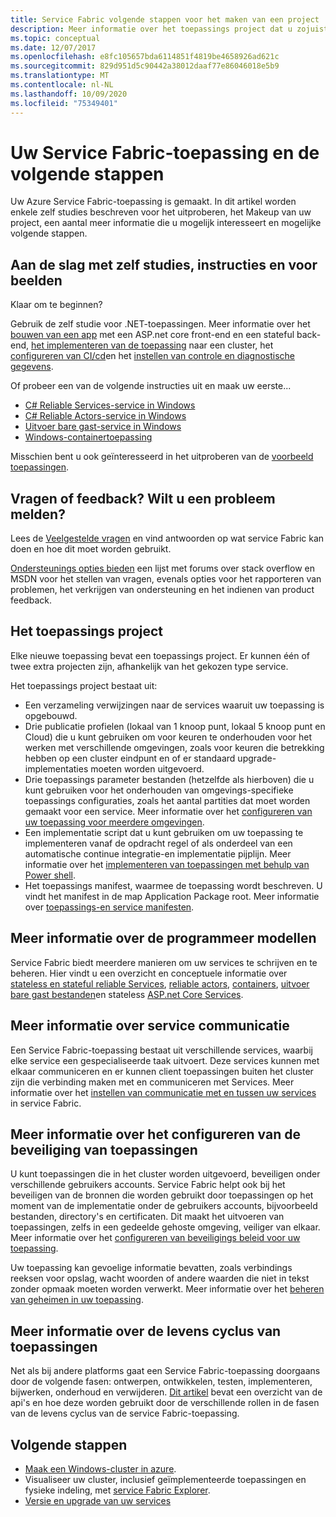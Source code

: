 ```yaml
---
title: Service Fabric volgende stappen voor het maken van een project
description: Meer informatie over het toepassings project dat u zojuist hebt gemaakt in Visual Studio.  Meer informatie over het bouwen van services met zelf studies en meer informatie over het ontwikkelen van services voor Service Fabric.
ms.topic: conceptual
ms.date: 12/07/2017
ms.openlocfilehash: e8fc105657bda6114851f4819be4658926ad621c
ms.sourcegitcommit: 829d951d5c90442a38012daaf77e86046018e5b9
ms.translationtype: MT
ms.contentlocale: nl-NL
ms.lasthandoff: 10/09/2020
ms.locfileid: "75349401"
---
```

# <a name="your-service-fabric-application-and-next-steps"></a>Uw Service Fabric-toepassing en de volgende stappen
Uw Azure Service Fabric-toepassing is gemaakt. In dit artikel worden enkele zelf studies beschreven voor het uitproberen, het Makeup van uw project, een aantal meer informatie die u mogelijk interesseert en mogelijke volgende stappen.

## <a name="get-started-with-tutorials-walk-throughs-and-samples"></a>Aan de slag met zelf studies, instructies en voor beelden
Klaar om te beginnen?  

Gebruik de zelf studie voor .NET-toepassingen. Meer informatie over het [bouwen van een app](service-fabric-tutorial-create-dotnet-app.md) met een ASP.net core front-end en een stateful back-end, [het implementeren van de toepassing](service-fabric-tutorial-deploy-app-to-party-cluster.md) naar een cluster, het [configureren van CI/cd](service-fabric-tutorial-deploy-app-with-cicd-vsts.md)en het [instellen van controle en diagnostische gegevens](service-fabric-tutorial-monitoring-aspnet.md).

Of probeer een van de volgende instructies uit en maak uw eerste...
- [C# Reliable Services-service in Windows](service-fabric-reliable-services-quick-start.md) 
- [C# Reliable Actors-service in Windows](service-fabric-reliable-actors-get-started.md) 
- [Uitvoer bare gast-service in Windows](quickstart-guest-app.md) 
- [Windows-containertoepassing](service-fabric-get-started-containers.md) 

Misschien bent u ook geïnteresseerd in het uitproberen van de [voorbeeld toepassingen](https://aka.ms/servicefabricsamples).

## <a name="have-questions-or-feedback--need-to-report-an-issue"></a>Vragen of feedback?  Wilt u een probleem melden?
Lees de [Veelgestelde vragen](service-fabric-common-questions.md) en vind antwoorden op wat service Fabric kan doen en hoe dit moet worden gebruikt.

[Ondersteunings opties bieden](service-fabric-support.md) een lijst met forums over stack overflow en MSDN voor het stellen van vragen, evenals opties voor het rapporteren van problemen, het verkrijgen van ondersteuning en het indienen van product feedback.

## <a name="the-application-project"></a>Het toepassings project
Elke nieuwe toepassing bevat een toepassings project. Er kunnen één of twee extra projecten zijn, afhankelijk van het gekozen type service.

Het toepassings project bestaat uit:

* Een verzameling verwijzingen naar de services waaruit uw toepassing is opgebouwd.
* Drie publicatie profielen (lokaal van 1 knoop punt, lokaal 5 knoop punt en Cloud) die u kunt gebruiken om voor keuren te onderhouden voor het werken met verschillende omgevingen, zoals voor keuren die betrekking hebben op een cluster eindpunt en of er standaard upgrade-implementaties moeten worden uitgevoerd.
* Drie toepassings parameter bestanden (hetzelfde als hierboven) die u kunt gebruiken voor het onderhouden van omgevings-specifieke toepassings configuraties, zoals het aantal partities dat moet worden gemaakt voor een service. Meer informatie over het [configureren van uw toepassing voor meerdere omgevingen](service-fabric-manage-multiple-environment-app-configuration.md).
* Een implementatie script dat u kunt gebruiken om uw toepassing te implementeren vanaf de opdracht regel of als onderdeel van een automatische continue integratie-en implementatie pijplijn. Meer informatie over het [implementeren van toepassingen met behulp van Power shell](service-fabric-deploy-remove-applications.md).
* Het toepassings manifest, waarmee de toepassing wordt beschreven. U vindt het manifest in de map Application Package root. Meer informatie over [toepassings-en service manifesten](service-fabric-application-model.md).



## <a name="learn-more-about-the-programming-models"></a>Meer informatie over de programmeer modellen
Service Fabric biedt meerdere manieren om uw services te schrijven en te beheren.  Hier vindt u een overzicht en conceptuele informatie over [stateless en stateful reliable Services](service-fabric-reliable-services-introduction.md), [reliable actors](service-fabric-reliable-actors-introduction.md), [containers](service-fabric-containers-overview.md), [uitvoer bare gast bestanden](service-fabric-guest-executables-introduction.md)en stateless [ASP.net Core Services](service-fabric-reliable-services-communication-aspnetcore.md).

## <a name="learn-about-service-communication"></a>Meer informatie over service communicatie
Een Service Fabric-toepassing bestaat uit verschillende services, waarbij elke service een gespecialiseerde taak uitvoert. Deze services kunnen met elkaar communiceren en er kunnen client toepassingen buiten het cluster zijn die verbinding maken met en communiceren met Services. Meer informatie over het [instellen van communicatie met en tussen uw services](service-fabric-connect-and-communicate-with-services.md) in service Fabric. 

## <a name="learn-about-configuring-application-security"></a>Meer informatie over het configureren van de beveiliging van toepassingen
U kunt toepassingen die in het cluster worden uitgevoerd, beveiligen onder verschillende gebruikers accounts. Service Fabric helpt ook bij het beveiligen van de bronnen die worden gebruikt door toepassingen op het moment van de implementatie onder de gebruikers accounts, bijvoorbeeld bestanden, directory's en certificaten. Dit maakt het uitvoeren van toepassingen, zelfs in een gedeelde gehoste omgeving, veiliger van elkaar.  Meer informatie over het [configureren van beveiligings beleid voor uw toepassing](service-fabric-application-runas-security.md).

Uw toepassing kan gevoelige informatie bevatten, zoals verbindings reeksen voor opslag, wacht woorden of andere waarden die niet in tekst zonder opmaak moeten worden verwerkt. Meer informatie over het [beheren van geheimen in uw toepassing](service-fabric-application-secret-management.md).

## <a name="learn-about-the-application-lifecycle"></a>Meer informatie over de levens cyclus van toepassingen
Net als bij andere platforms gaat een Service Fabric-toepassing doorgaans door de volgende fasen: ontwerpen, ontwikkelen, testen, implementeren, bijwerken, onderhoud en verwijderen. [Dit artikel](service-fabric-application-lifecycle.md) bevat een overzicht van de api's en hoe deze worden gebruikt door de verschillende rollen in de fasen van de levens cyclus van de service Fabric-toepassing.

## <a name="next-steps"></a>Volgende stappen
- [Maak een Windows-cluster in azure](service-fabric-tutorial-create-vnet-and-windows-cluster.md).
- Visualiseer uw cluster, inclusief geïmplementeerde toepassingen en fysieke indeling, met [service Fabric Explorer](service-fabric-visualizing-your-cluster.md).
- [Versie en upgrade van uw services](service-fabric-application-upgrade-tutorial.md)


